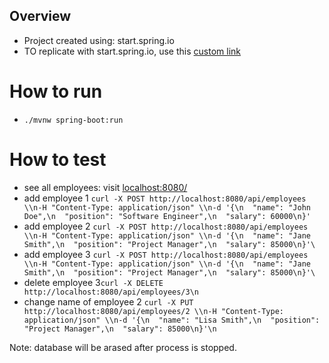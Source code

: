 ## Overview

- Project created using: start.spring.io
- TO replicate with start.spring.io, use this [custom link](https://start.spring.io/#!type=maven-project&language=java&platformVersion=3.3.1&packaging=war&jvmVersion=22&groupId=com.example&artifactId=demo&name=demo&description=Demo%20project%20for%20Spring%20Boot&packageName=com.example.demo&dependencies=data-jpa,web,h2)

# How to run

- `./mvnw spring-boot:run`

# How to test

- see all employees: visit [localhost:8080/](http://localhost:8080/api/employees)
- add employee 1 `curl -X POST http://localhost:8080/api/employees \\n-H "Content-Type: application/json" \\n-d '{\n  "name": "John Doe",\n  "position": "Software Engineer",\n  "salary": 60000\n}'`
- add employee 2 `curl -X POST http://localhost:8080/api/employees \\n-H "Content-Type: application/json" \\n-d '{\n  "name": "Jane Smith",\n  "position": "Project Manager",\n  "salary": 85000\n}'\`
- add employee 3 `curl -X POST http://localhost:8080/api/employees \\n-H "Content-Type: application/json" \\n-d '{\n  "name": "Jane Smith",\n  "position": "Project Manager",\n  "salary": 85000\n}'\`
- delete employee 3`curl -X DELETE http://localhost:8080/api/employees/3\n`
- change name of employee 2 `curl -X PUT http://localhost:8080/api/employees/2 \\n-H "Content-Type: application/json" \\n-d '{\n  "name": "Lisa Smith",\n  "position": "Project Manager",\n  "salary": 85000\n}'\n`

Note: database will be arased after process is stopped.
